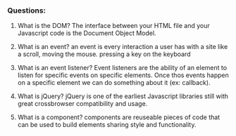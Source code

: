 ### Questions:
1. What is the DOM?
The interface between  your HTML file and your Javascript code is the Document Object Model. 

2. What is an event?
an event is every interaction a user has with a site like a scroll, moving the mouse. pressing a key on the keyboard

3. What is an event listener?
Event listeners are the ability of an element to listen for specific events on specific elements.  Once thos events happen on a specific element we can do something about it (ex: callback).

4. What is jQuery?
jQuery is one of the earliest Javascript libraries still with great crossbrowser compatibility and usage.

5. What is a component? 
components are reuseable pieces of code that can be used to build elements sharing style and functionality.